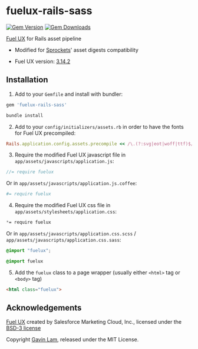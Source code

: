 # fuelux-rails-sass

[![Gem Version](http://img.shields.io/gem/v/fuelux-rails-sass.svg)](https://rubygems.org/gems/fuelux-rails-sass)
[![Gem Downloads](https://img.shields.io/gem/dt/fuelux-rails-sass.svg)](https://rubygems.org/gems/fuelux-rails-sass)

[Fuel UX](https://github.com/ExactTarget/fuelux/) for Rails asset pipeline

- Modified for [Sprockets](https://github.com/sstephenson/sprockets)' asset digests compatibility

- Fuel UX version: [3.14.2](https://github.com/ExactTarget/fuelux/releases/tag/3.14.2)

## Installation

1. Add to your `Gemfile` and install with bundler:

  ```ruby
  gem 'fuelux-rails-sass'
  ```
  
  ```bash
  bundle install
  ```

2. Add to your `config/initializers/assets.rb` in order to have the fonts for Fuel UX precompiled:

  ```ruby
  Rails.application.config.assets.precompile << /\.(?:svg|eot|woff|ttf)$/
  ```

3. Require the modified Fuel UX javascript file in `app/assets/javascripts/application.js`:

  ```js
  //= require fuelux
  ```
  
  Or in `app/assets/javascripts/application.js.coffee`:
  
  ```coffeescript
  #= require fuelux
  ```

4. Require the modified Fuel UX css file in `app/assets/stylesheets/application.css`:
  
  ```css
  *= require fuelux
  ```
  Or in `app/assets/javascripts/application.css.scss` / `app/assets/javascripts/application.css.sass`:
  
  ```scss
  @import "fuelux";
  ```
  
  ```sass
  @import fuelux
  ```

5. Add the `fuelux` class to a page wrapper (usually either `<html>` tag or `<body>` tag)

  ```html
  <html class="fuelux">
  ```

## Acknowledgements

[Fuel UX](https://github.com/ExactTarget/fuelux/) created by Salesforce Marketing Cloud, Inc., licensed under the [BSD-3 license](https://github.com/ExactTarget/fuelux/blob/master/LICENSE)

Copyright [Gavin Lam](https://www.gavin.hk), released under the MIT License.
